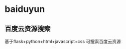 # baiduyun
百度云资源搜索
--------------------------------------------
基于flask+python+html+javascript+css  可搜索百度云资源
